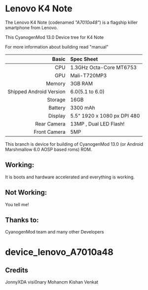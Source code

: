 Lenovo K4 Note
==============

The Lenovo K4 Note (codenamed _"A7010a48"_) is a flagship killer smartphone from Lenovo.

This CyanogenMod 13.0 Device tree for K4 Note

For more information about building read "manual"

Basic        | Spec Sheet
-------:     |:-------------------------
CPU          | 1.3GHz Octa-Core MT6753 
GPU          | Mali-T720MP3
Memory       | 3GB RAM
Shipped Android Version | 6.0(5.1 to 6.0)
Storage      | 16GB
Battery      | 3300 mAh
Display      | 5.5" 1920 x 1080 px DPI 480
Rear Camera  | 13MP , Dual LED Flash!
Front Camera | 5MP 


This branch is device for building of CyanogenMod 13.0 (or Android Marshmallow 6.0 AOSP based roms) ROM.

## Working:
It is boots and hardware accelerated and everything is working.
 
## Not Working:
You tell me!

## Thanks to:
CyanogenMod team and many other Developers
# device_lenovo_A7010a48

## Credits
JonnyXDA
visi0nary
Mohancm
Kishan
Venkat
